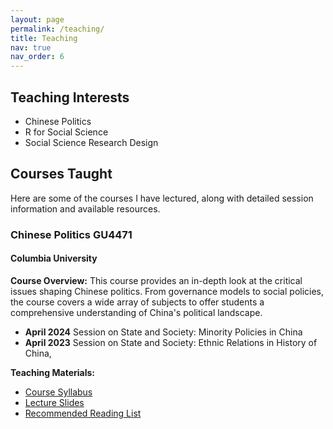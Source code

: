 ```yaml
---
layout: page
permalink: /teaching/
title: Teaching
nav: true
nav_order: 6
---
```


## Teaching Interests

- Chinese Politics
- R for Social Science
- Social Science Research Design

## Courses Taught

Here are some of the courses I have lectured, along with detailed session information and available resources.

### Chinese Politics GU4471

#### Columbia University

**Course Overview:**
This course provides an in-depth look at the critical issues shaping Chinese politics. From governance models to social policies, the course covers a wide array of subjects to offer students a comprehensive understanding of China's political landscape.

- **April 2024**
  Session on State and Society: Minority Policies in China
- **April 2023**
  Session on State and Society: Ethnic Relations in History of China,

**Teaching Materials:**

- [Course Syllabus](/assets/syllabus/Chinese_Politics_GU4471.pdf)
- [Lecture Slides](/assets/slides/Chinese_Politics_Session_April_2023.pdf)
- [Recommended Reading List](/assets/readings/Chinese_Politics_Reading_List.pdf)
